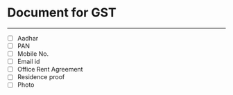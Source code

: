 # Document for GST
---
- [ ] Aadhar
- [ ] PAN
- [ ] Mobile No.
- [ ] Email id
- [ ] Office Rent Agreement
- [ ] Residence proof
- [ ] Photo
